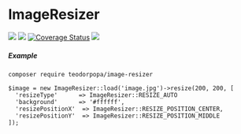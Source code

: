 # ImageResizer

<img src="https://travis-ci.org/teodorpopa/ImageResizer.svg?branch=master" /> <a href="https://codeclimate.com/github/teodorpopa/ImageResizer"><img src="https://codeclimate.com/github/teodorpopa/ImageResizer/badges/gpa.svg" /></a> <a href='https://coveralls.io/github/teodorpopa/ImageResizer?branch=master'><img src='https://coveralls.io/repos/teodorpopa/ImageResizer/badge.svg?branch=master&service=github' alt='Coverage Status' /></a> <img src="https://scrutinizer-ci.com/g/teodorpopa/ImageResizer/badges/quality-score.png?b=master" />


##### Example

```
composer require teodorpopa/image-resizer
```

```
$image = new ImageResizer::load('image.jpg')->resize(200, 200, [
  'resizeType'      => ImageResizer::RESIZE_AUTO
  'background'      => '#ffffff',
  'resizePositionX'  => ImageResizer::RESIZE_POSITION_CENTER,
  'resizePositionY'  => ImageResizer::RESIZE_POSITION_MIDDLE
]);
```
